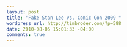 ```yaml
--- 
layout: post
title: "Fake Stan Lee vs. Comic Con 2009 "
wordpress_url: http://timbroder.com/?p=588
date: 2010-08-05 15:01:33 -04:00
comments: true
---
```

<object width="640" height="385"><param name="movie" value="http://www.youtube.com/v/6RX-gNBRgqc&amp;hl=en_US&amp;fs=1"></param><param name="allowFullScreen" value="true"></param><param name="allowscriptaccess" value="always"></param><embed src="http://www.youtube.com/v/6RX-gNBRgqc&amp;hl=en_US&amp;fs=1" type="application/x-shockwave-flash" allowscriptaccess="always" allowfullscreen="true" width="640" height="385"></embed></object>
